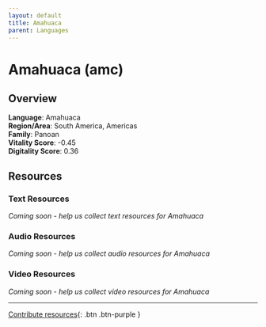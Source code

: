 ```yaml
---
layout: default
title: Amahuaca
parent: Languages
---
```


# Amahuaca (amc)

## Overview

**Language**: Amahuaca  
**Region/Area**: South America, Americas  
**Family**: Panoan  
**Vitality Score**: -0.45  
**Digitality Score**: 0.36  

## Resources

### Text Resources
*Coming soon - help us collect text resources for Amahuaca*

### Audio Resources
*Coming soon - help us collect audio resources for Amahuaca*

### Video Resources
*Coming soon - help us collect video resources for Amahuaca*

---

[Contribute resources](https://fairtrain.github.io/){: .btn .btn-purple }
